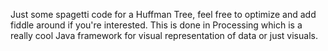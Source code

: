Just some spagetti code for a Huffman Tree, feel free to optimize and add fiddle around if you're interested. This is done in Processing which is a really cool Java framework for visual representation of data or just visuals.